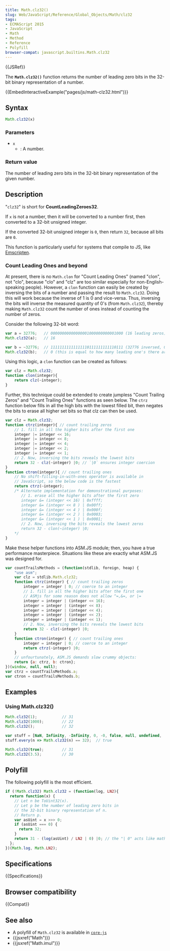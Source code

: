 ```yaml
---
title: Math.clz32()
slug: Web/JavaScript/Reference/Global_Objects/Math/clz32
tags:
- ECMAScript 2015
- JavaScript
- Math
- Method
- Reference
- Polyfill
browser-compat: javascript.builtins.Math.clz32
---
```

{{JSRef}}

The **`Math.clz32()`** function returns the number of leading zero bits in the
32-bit binary representation of a number.

{{EmbedInteractiveExample("pages/js/math-clz32.html")}}

## Syntax

```js
Math.clz32(x)
```

### Parameters

*   `x`
    *   : A number.

### Return value

The number of leading zero bits in the 32-bit binary representation of the given
number.

## Description

"`clz32`" is short for **CountLeadingZeroes32**.

If `x` is not a number, then it will be converted to a number first, then
converted to a 32-bit unsigned integer.

If the converted 32-bit unsigned integer is `0`, then return `32`, because all
bits are `0`.

This function is particularly useful for systems that compile to JS, like
[Emscripten](/en-US/docs/Emscripten).

### Count Leading Ones and beyond

At present, there is no `Math.clon` for "Count Leading Ones" (named "clon", not
"clo", because "clo" and "clz" are too similar especially for
non-English-speaking people). However, a `clon` function can easily be created
by inversing the bits of a number and passing the result to `Math.clz32`. Doing
this will work because the inverse of 1 is 0 and vice-versa. Thus, inversing the
bits will inverse the measured quantity of 0's (from `Math.clz32`), thereby
making `Math.clz32` count the number of ones instead of counting the number of
zeros.

Consider the following 32-bit word:

```js
var a = 32776;   // 00000000000000001000000000001000 (16 leading zeros)
Math.clz32(a);   // 16

var b = ~32776;  // 11111111111111110111111111110111 (32776 inversed, 0 leading zeros)
Math.clz32(b);   // 0 (this is equal to how many leading one's there are in a)
```

Using this logic, a `clon` function can be created as follows:

```js
var clz = Math.clz32;
function clon(integer){
    return clz(~integer);
}
```

Further, this technique could be extended to create jumpless "Count Trailing
Zeros" and "Count Trailing Ones" functions as seen below. The `ctrz` function
below fills in all the high bits with the lowest filled bit, then negates the
bits to erase all higher set bits so that clz can then be used.

```js
var clz = Math.clz32;
function ctrz(integer){ // count trailing zeros
    // 1. fill in all the higher bits after the first one
    integer |= integer << 16;
    integer |= integer << 8;
    integer |= integer << 4;
    integer |= integer << 2;
    integer |= integer << 1;
    // 2. Now, inversing the bits reveals the lowest bits
    return 32 - clz(~integer) |0; // `|0` ensures integer coercion
}
function ctron(integer){ // count trailing ones
    // No shift-filling-in-with-ones operator is available in
    // JavaScript, so the below code is the fastest
    return ctrz(~integer);
    /* Alternate implementation for demonstrational purposes:
       // 1. erase all the higher bits after the first zero
       integer &= (integer << 16) | 0xffff;
       integer &= (integer << 8 ) | 0x00ff;
       integer &= (integer << 4 ) | 0x000f;
       integer &= (integer << 2 ) | 0x0003;
       integer &= (integer << 1 ) | 0x0001;
       // 2. Now, inversing the bits reveals the lowest zeros
       return 32 - clon(~integer) |0;
    */
}
```

Make these helper functions into ASM.JS module; then, you have a true
performance masterpiece. Situations like these are exactly what ASM.JS was
designed for.

```js
var countTrailsMethods = (function(stdlib, foreign, heap) {
    "use asm";
    var clz = stdlib.Math.clz32;
    function ctrz(integer) { // count trailing zeros
        integer = integer | 0; // coerce to an integer
        // 1. fill in all the higher bits after the first one
        // ASMjs for some reason does not allow ^=,&=, or |=
        integer = integer | (integer << 16);
        integer = integer | (integer << 8);
        integer = integer | (integer << 4);
        integer = integer | (integer << 2);
        integer = integer | (integer << 1);
        // 2. Now, inversing the bits reveals the lowest bits
        return 32 - clz(~integer) |0;
    }
    function ctron(integer) { // count trailing ones
        integer = integer | 0; // coerce to an integer
        return ctrz(~integer) |0;
    }
    // unfourtunately, ASM.JS demands slow crummy objects:
    return {a: ctrz, b: ctron};
})(window, null, null);
var ctrz = countTrailsMethods.a;
var ctron = countTrailsMethods.b;
```

## Examples

### Using Math.clz32()

```js
Math.clz32(1);           // 31
Math.clz32(1000);        // 22
Math.clz32();            // 32

var stuff = [NaN, Infinity, -Infinity, 0, -0, false, null, undefined, 'foo', {}, []];
stuff.every(n => Math.clz32(n) == 32);  // true

Math.clz32(true);        // 31
Math.clz32(3.5);         // 30
```

## Polyfill

The following polyfill is the most efficient.

```js
if (!Math.clz32) Math.clz32 = (function(log, LN2){
  return function(x) {
    // Let n be ToUint32(x).
    // Let p be the number of leading zero bits in
    // the 32-bit binary representation of n.
    // Return p.
    var asUint = x >>> 0;
    if (asUint === 0) {
      return 32;
    }
    return 31 - (log(asUint) / LN2 | 0) |0; // the "| 0" acts like math.floor
  };
})(Math.log, Math.LN2);
```

## Specifications

{{Specifications}}

## Browser compatibility

{{Compat}}

## See also

*   A polyfill of `Math.clz32` is available in
    [`core-js`](https://github.com/zloirock/core-js#ecmascript-math)
*   {{jsxref("Math")}}
*   {{jsxref("Math.imul")}}
